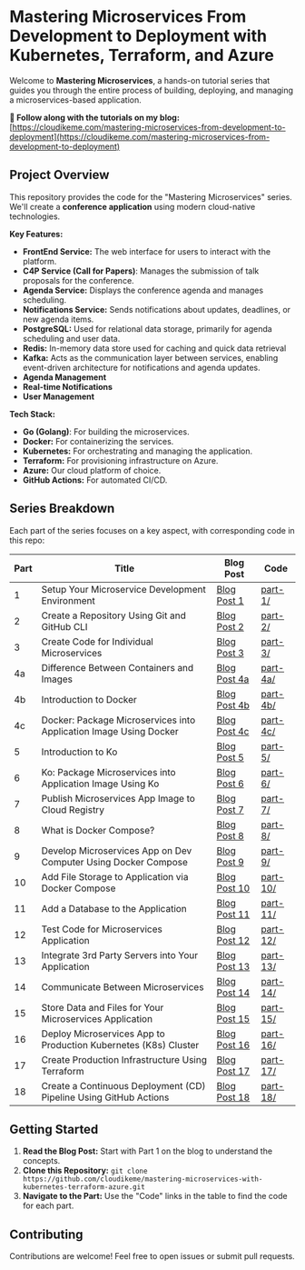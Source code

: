 # Mastering Microservices From Development to Deployment with Kubernetes, Terraform, and Azure

Welcome to **Mastering Microservices**, a hands-on tutorial series that guides you through the entire process of building, deploying, and managing a microservices-based application.  

**🚀 Follow along with the tutorials on my blog:** [https://cloudikeme.com/mastering-microservices-from-development-to-deployment](https://cloudikeme.com/mastering-microservices-from-development-to-deployment)

## Project Overview

This repository provides the code for the "Mastering Microservices" series. We'll create a **conference application** using modern cloud-native technologies.

**Key Features:**

* **FrontEnd Service:** The web interface for users to interact with the platform.
* **C4P Service (Call for Papers)**: Manages the submission of talk proposals for the conference.
* **Agenda Service:** Displays the conference agenda and manages scheduling.
* **Notifications Service:** Sends notifications about updates, deadlines, or new agenda items.
* **PostgreSQL:** Used for relational data storage, primarily for agenda scheduling and user data.
* **Redis:** In-memory data store used for caching and quick data retrieval
* **Kafka:** Acts as the communication layer between services, enabling event-driven architecture for notifications and agenda updates.
* **Agenda Management**
* **Real-time Notifications**
* **User Management**

**Tech Stack:**

* **Go (Golang)**: For building the microservices.
* **Docker:** For containerizing the services.
* **Kubernetes:** For orchestrating and managing the application.
* **Terraform:** For provisioning infrastructure on Azure.
* **Azure:** Our cloud platform of choice.
* **GitHub Actions:** For automated CI/CD.

## Series Breakdown

Each part of the series focuses on a key aspect, with corresponding code in this repo:

| Part | Title | Blog Post | Code |
|---|---|---|---|
| 1 | Setup Your Microservice Development Environment | [Blog Post 1](https://cloudikeme.com/devbox-setting-up-your-development-environment) | [part-1/](/01-part-1/) |
| 2 | Create a Repository Using Git and GitHub CLI | [Blog Post 2](/your-blog-post-2-url) | [part-2/](/02-part-2/) |
| 3 | Create Code for Individual Microservices | [Blog Post 3](/your-blog-post-3-url) | [part-3/](/03-part-3/) |
| 4a | Difference Between Containers and Images | [Blog Post 4a](/your-blog-post-4a-url) | [part-4a/](/04-part-4a/) |
| 4b | Introduction to Docker | [Blog Post 4b](/your-blog-post-4b-url) | [part-4b/](/04-part-4b/) |
| 4c | Docker: Package Microservices into Application Image Using Docker | [Blog Post 4c](/your-blog-post-4c-url) | [part-4c/](/04-part-4c/) |
| 5 | Introduction to Ko | [Blog Post 5](/your-blog-post-5-url) | [part-5/](/05-part-5/) |
| 6 | Ko: Package Microservices into Application Image Using Ko | [Blog Post 6](/your-blog-post-6-url) | [part-6/](/06-part-6/) |
| 7 | Publish Microservices App Image to Cloud Registry | [Blog Post 7](/your-blog-post-7-url) | [part-7/](/07-part-7/) |
| 8 | What is Docker Compose? | [Blog Post 8](/your-blog-post-8-url) | [part-8/](/08-part-8/) |
| 9 | Develop Microservices App on Dev Computer Using Docker Compose | [Blog Post 9](/your-blog-post-9-url) | [part-9/](/09-part-9/) |
| 10 | Add File Storage to Application via Docker Compose | [Blog Post 10](/your-blog-post-10-url) | [part-10/](/10-part-10/) |
| 11 | Add a Database to the Application | [Blog Post 11](/your-blog-post-11-url) | [part-11/](/11-part-11/) |
| 12 | Test Code for Microservices Application | [Blog Post 12](/your-blog-post-12-url) | [part-12/](/12-part-12/) |
| 13 | Integrate 3rd Party Servers into Your Application | [Blog Post 13](/your-blog-post-13-url) | [part-13/](/13-part-13/) |
| 14 | Communicate Between Microservices | [Blog Post 14](/your-blog-post-14-url) | [part-14/](/14-part-14/) |
| 15 | Store Data and Files for Your Microservices Application | [Blog Post 15](/your-blog-post-15-url) | [part-15/](/15-part-15/) |
| 16 | Deploy Microservices App to Production Kubernetes (K8s) Cluster | [Blog Post 16](/your-blog-post-16-url) | [part-16/](/16-part-16/) |
| 17 | Create Production Infrastructure Using Terraform | [Blog Post 17](/your-blog-post-17-url) | [part-17/](/17-part-17/) |
| 18 | Create a Continuous Deployment (CD) Pipeline Using GitHub Actions | [Blog Post 18](/your-blog-post-18-url) | [part-18/](/18-part-18/) |

## Getting Started

1. **Read the Blog Post:** Start with Part 1 on the blog to understand the concepts.
2. **Clone this Repository:** `git clone https://github.com/cloudikeme/mastering-microservices-with-kubernetes-terraform-azure.git` 
3. **Navigate to the Part:**  Use the "Code" links in the table to find the code for each part.

## Contributing

Contributions are welcome! Feel free to open issues or submit pull requests.